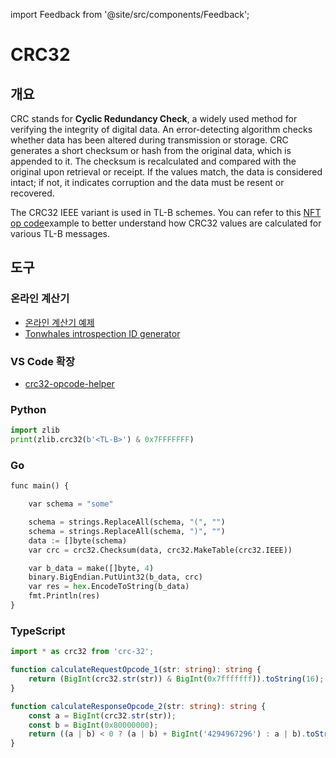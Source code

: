 import Feedback from '@site/src/components/Feedback';

# CRC32

## 개요

CRC stands for **Cyclic Redundancy Check**, a widely used method for verifying the integrity of digital data. An error-detecting algorithm checks whether data has been altered during transmission or storage. CRC generates a short checksum or hash from the original data, which is appended to it. The checksum is recalculated and compared with the original upon retrieval or receipt. If the values match, the data is considered intact; if not, it indicates corruption and the data must be resent or recovered.

The CRC32 IEEE variant is used in TL-B schemes. You can refer to this [NFT op code](https://github.com/ton-blockchain/TEPs/blob/master/text/0062-nft-standard.md#tl-b-schema)example to better understand how CRC32 values are calculated for various TL-B messages.

## 도구

### 온라인 계산기

- [온라인 계산기 예제](https://emn178.github.io/online-tools/crc32.html)
- [Tonwhales introspection ID generator](https://tonwhales.com/tools/introspection-id)

### VS Code 확장

- [crc32-opcode-helper](https://marketplace.visualstudio.com/items?itemName=Gusarich.crc32-opcode-helper)

### Python

```python
import zlib
print(zlib.crc32(b'<TL-B>') & 0x7FFFFFFF)
```

### Go

```python
func main() {

	var schema = "some"

	schema = strings.ReplaceAll(schema, "(", "")
	schema = strings.ReplaceAll(schema, ")", "")
	data := []byte(schema)
	var crc = crc32.Checksum(data, crc32.MakeTable(crc32.IEEE))

	var b_data = make([]byte, 4)
	binary.BigEndian.PutUint32(b_data, crc)
	var res = hex.EncodeToString(b_data)
	fmt.Println(res)
}
```

### TypeScript

```typescript
import * as crc32 from 'crc-32';

function calculateRequestOpcode_1(str: string): string {
    return (BigInt(crc32.str(str)) & BigInt(0x7fffffff)).toString(16);
}

function calculateResponseOpcode_2(str: string): string {
    const a = BigInt(crc32.str(str));
    const b = BigInt(0x80000000);
    return ((a | b) < 0 ? (a | b) + BigInt('4294967296') : a | b).toString(16);
}
```

<Feedback />

